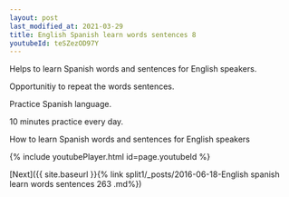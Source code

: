 ```yaml
---
layout: post
last_modified_at: 2021-03-29
title: English Spanish learn words sentences 8 
youtubeId: teSZezOD97Y
---
```

 
 
Helps to learn Spanish words and sentences for English speakers.

Opportunitiy to repeat the words sentences. 

Practice Spanish language. 
 
10 minutes practice every day. 
 
How to learn Spanish words and sentences for English speakers 
 
{% include youtubePlayer.html id=page.youtubeId %}
 
 
[Next]({{ site.baseurl }}{% link  split1/_posts/2016-06-18-English spanish learn words sentences 263 .md%})
 
